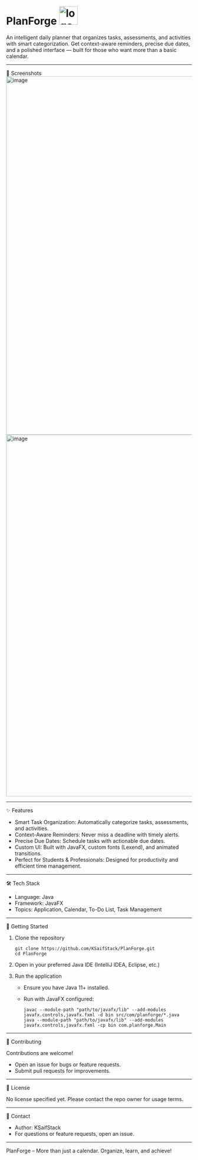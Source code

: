 
  # PlanForge <img width="50" height="50" alt="logo" src="https://github.com/user-attachments/assets/fe46aa5b-5b5b-4b19-9e03-2f0869f1bd2c" />



An intelligent daily planner that organizes tasks, assessments, and
activities with smart categorization. Get context-aware reminders,
precise due dates, and a polished interface — built for those who want
more than a basic calendar.

------------------------------------------------------------------------

📸 Screenshots
<img width="1964" height="973" alt="image" src="https://github.com/user-attachments/assets/d73bbcc9-9399-465d-bf0e-c71067d3986d" />
<img width="1964" height="982" alt="image" src="https://github.com/user-attachments/assets/1ffd4b5e-9b0e-4e6f-afe1-7795ec442fcb" />

------------------------------------------------------------------------

✨ Features

-   Smart Task Organization: Automatically categorize tasks,
    assessments, and activities.
-   Context-Aware Reminders: Never miss a deadline with timely alerts.
-   Precise Due Dates: Schedule tasks with actionable due dates.
-   Custom UI: Built with JavaFX, custom fonts (Lexend), and animated
    transitions.
-   Perfect for Students & Professionals: Designed for productivity and
    efficient time management.

------------------------------------------------------------------------

🛠️ Tech Stack

-   Language: Java
-   Framework: JavaFX
-   Topics: Application, Calendar, To-Do List, Task Management


------------------------------------------------------------------------

🚀 Getting Started

1.  Clone the repository

        git clone https://github.com/KSaifStack/PlanForge.git
        cd PlanForge

2.  Open in your preferred Java IDE (IntelliJ IDEA, Eclipse, etc.)

3.  Run the application

    -   Ensure you have Java 11+ installed.

    -   Run with JavaFX configured:

            javac --module-path "path/to/javafx/lib" --add-modules javafx.controls,javafx.fxml -d bin src/com/planforge/*.java
            java --module-path "path/to/javafx/lib" --add-modules javafx.controls,javafx.fxml -cp bin com.planforge.Main

------------------------------------------------------------------------

🤝 Contributing

Contributions are welcome!
- Open an issue for bugs or feature requests.
- Submit pull requests for improvements.

------------------------------------------------------------------------

📜 License

No license specified yet. Please contact the repo owner for usage terms.

------------------------------------------------------------------------

📧 Contact

-   Author: KSaifStack
-   For questions or feature requests, open an issue.

------------------------------------------------------------------------

PlanForge – More than just a calendar. Organize, learn, and achieve!
